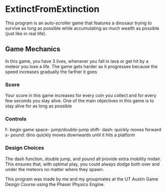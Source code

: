 # ExtinctFromExtinction

This program is an auto-scroller game that features a dinosaur trying to survive as long as possible while accumulating as much wealth as possible (just like in real life). 

## Game Mechanics
In this game, you have 3 lives, whenever you fall in lava or get hit by a meteor you lose a life. The game gets harder as it progresses because the speed increases gradually the farther it goes

### Score
Your score in this game increases for every coin you collect and for every few seconds you stay alive. One of the main objectives in this game is to stay alive for as long as possible

### Controls
f- begin game
space- jump/double-jump
shift- dash: quickly moves forward 
s- pound: dino quickly moves downwards until it hits a platform

### Design Choices
The dash function, double jump, and pound all provide extra mobility midair. This ensures that, with optimal play, you could always dodge both over and under the meteors no matter where they spawn. 

This program was made by me and my groupmates at the UT Austin Game Design Course using the Phaser Physics Engine.
